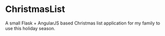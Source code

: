 # ChristmasList
A small Flask + AngularJS based Christmas list application for my family to use this holiday season.

